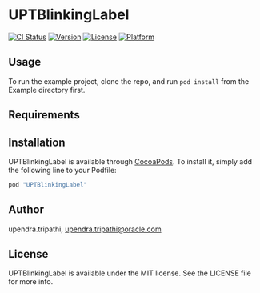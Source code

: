 # UPTBlinkingLabel

[![CI Status](http://img.shields.io/travis/upendra.tripathi/UPTBlinkingLabel.svg?style=flat)](https://travis-ci.org/upendra.tripathi/UPTBlinkingLabel)
[![Version](https://img.shields.io/cocoapods/v/UPTBlinkingLabel.svg?style=flat)](http://cocoapods.org/pods/UPTBlinkingLabel)
[![License](https://img.shields.io/cocoapods/l/UPTBlinkingLabel.svg?style=flat)](http://cocoapods.org/pods/UPTBlinkingLabel)
[![Platform](https://img.shields.io/cocoapods/p/UPTBlinkingLabel.svg?style=flat)](http://cocoapods.org/pods/UPTBlinkingLabel)

## Usage

To run the example project, clone the repo, and run `pod install` from the Example directory first.

## Requirements

## Installation

UPTBlinkingLabel is available through [CocoaPods](http://cocoapods.org). To install
it, simply add the following line to your Podfile:

```ruby
pod "UPTBlinkingLabel"
```

## Author

upendra.tripathi, upendra.tripathi@oracle.com

## License

UPTBlinkingLabel is available under the MIT license. See the LICENSE file for more info.
